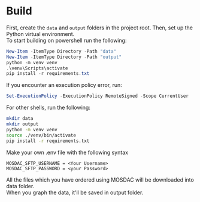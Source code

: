 # Build
First, create the `data` and `output` folders in the project root. Then, set up the Python virtual environment.   
To start building on powershell run the following:

```powershell
New-Item -ItemType Directory -Path "data"
New-Item -ItemType Directory -Path "output"
python -m venv venv
.\venv\Scripts\activate
pip install -r requirements.txt
```
If you encounter an execution policy error, run:
```powershell
Set-ExecutionPolicy -ExecutionPolicy RemoteSigned -Scope CurrentUser
```

For other shells, run the following:

```bash
mkdir data
mkdir output
python -m venv venv
source ./venv/bin/activate
pip install -r requirements.txt
```
Make your own .env file with the following syntax
```env
MOSDAC_SFTP_USERNAME = <Your Username>
MOSDAC_SFTP_PASSWORD = <your Password>
```
All the files which you have ordered using MOSDAC will be downloaded into data folder.  
When you graph the data, it'll be saved in output folder. 